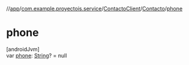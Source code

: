 //[app](../../../../index.md)/[com.example.proyectois.service](../../index.md)/[ContactoClient](../index.md)/[Contacto](index.md)/[phone](phone.md)

# phone

[androidJvm]\
var [phone](phone.md): [String](https://kotlinlang.org/api/latest/jvm/stdlib/kotlin/-string/index.html)? = null
